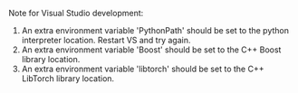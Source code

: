 
Note for Visual Studio development:
1. An extra environment variable 'PythonPath' should be set to the python interpreter location. Restart VS and try again.
2. An extra environment variable 'Boost' should be set to the C++ Boost library location.
3. An extra environment variable 'libtorch' should be set to the C++ LibTorch library location.